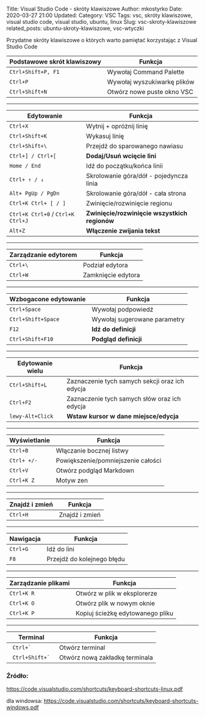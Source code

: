 Title: Visual Studio Code - skróty klawiszowe
Author: mkostyrko
Date: 2020-03-27 21:00
Updated: 
Category: VSC
Tags: vsc, skróty klawiszowe, visual studio code, visual studio, ubuntu, linux
Slug: vsc-skroty-klawiszowe
related_posts: ubuntu-skroty-klawiszowe, vsc-wtyczki

Przydatne skróty klawiszowe o których warto pamiętać korzystając z Visual Studio Code



| Podstawowe skrót klawiszowy | Funkcja 
|---|---|
| `Ctrl+Shift+P, F1` | Wywołaj Command Palette| 
| `Ctrl+P` | Wywołaj wyszukiwarkę plików|
| `Ctrl+Shift+N` | Otwórz nowe puste okno VSC|

---

| Edytowanie | Funkcja 
|---|---|
| `Ctrl+X` | Wytnij + opróżnij linię|
| `Ctrl+Shift+K` | Wykasuj linię|
| `Ctrl+Shift+\` | Przejdź do sparowanego nawiasu |
| `Ctrl+] / Ctrl+[` | **Dodaj/Usuń wcięcie lini** |
|`Home / End` | Idź do początku/końca linii |
| `Ctrl+ ↑ / ↓` | Skrolowanie góra/dół - pojedyncza linia|
| `Alt+ PgUp / PgDn ` | Skrolowanie góra/dół - cała strona|
| `Ctrl+K Ctrl+ [ / ]` | Zwinięcie/rozwinięcie regionu |
|`Ctrl+K Ctrl+0` / `Ctrl+K Ctrl+J`| **Zwinięcie/rozwinięcie wszystkich regionów** |
| `Alt+Z` | **Włączenie zwijania tekst**|

---

| Zarządzanie edytorem | Funkcja
|---|---|
|`Ctrl+\`| Podział edytora|
|`Ctrl+W`| Zamknięcie edytora|

---

| Wzbogacone edytowanie | Funkcja
|---|---|
|`Ctrl+Space`| Wywołaj podpowiedź|
|`Ctrl+Shift+Space`| Wywołaj sugerowane parametry|
|`F12`| **Idź do definicji**|
|`Ctrl+Shift+F10 `| **Podgląd definicji**|
---
| Edytowanie wielu | Funkcja
|---|---|
|`Ctrl+Shift+L`| Zaznaczenie tych samych sekcji oraz ich edycja|
|`Ctrl+F2`| Zaznaczenie tych samych słów oraz ich edycja|
|`lewy-Alt+Click`| **Wstaw kursor w dane miejsce/edycja**|

---

| Wyświetlanie | Funkcja
|---|---|
|`Ctrl+B`| Włączanie bocznej listwy|
|`Ctrl+ +/-`| Powiększenie/pomniejszenie całości|
|`Ctrl+V`| Otwórz podgląd Markdown|
|`Ctrl+K Z`| Motyw zen|

---

| Znajdź i zmień | Funkcja
|---|---|
|`Ctrl+H `| Znajdź i zmień|

---

| Nawigacja | Funkcja
|---|---|
|`Ctrl+G `| Idź do lini|
|`F8`| Przejdź do kolejnego błędu|

---

| Zarządzanie plikami | Funkcja
|---|---|
|`Ctrl+K R`| Otwórz w plik w eksplorerze|
|`Ctrl+K O`| Otwórz plik w nowym oknie|
|`Ctrl+K P`| Kopiuj ścieżkę edytowanego pliku|

--- 

| Terminal | Funkcja
|---|---|
|<code> Ctrl+` </code>| Otwórz terminal|
|<code> Ctrl+Shift+` </code>| Otwórz nową zakładkę terminala|

### Źródło:

https://code.visualstudio.com/shortcuts/keyboard-shortcuts-linux.pdf

dla windowsa:
https://code.visualstudio.com/shortcuts/keyboard-shortcuts-windows.pdf